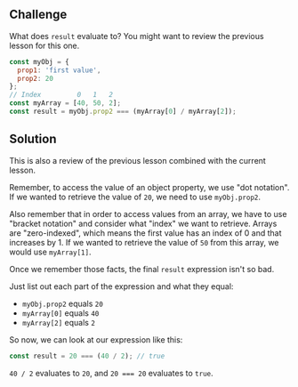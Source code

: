 ## Challenge

What does `result` evaluate to?  You might want to review the previous lesson for this one.

```javascript
const myObj = {
  prop1: 'first value',
  prop2: 20
};
// Index         0   1   2
const myArray = [40, 50, 2];
const result = myObj.prop2 === (myArray[0] / myArray[2]);
```

## Solution

This is also a review of the previous lesson combined with the current lesson.

Remember, to access the value of an object property, we use "dot notation".  If we wanted to retrieve the value of `20`, we need to use `myObj.prop2`.

Also remember that in order to access values from an array, we have to use "bracket notation" and consider what "index" we want to retrieve.  Arrays are "zero-indexed", which means the first value has an index of 0 and that increases by 1.  If we wanted to retrieve the value of `50` from this array, we would use `myArray[1]`.

Once we remember those facts, the final `result` expression isn't so bad.

Just list out each part of the expression and what they equal:

* `myObj.prop2` equals `20`
* `myArray[0]` equals `40`
* `myArray[2]` equals `2`

So now, we can look at our expression like this:

```javascript
const result = 20 === (40 / 2); // true
```

`40 / 2` evaluates to `20`, and `20 === 20` evaluates to `true`.
